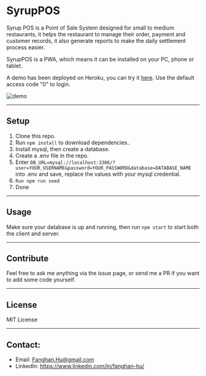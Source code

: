 # SyrupPOS

Syrup POS is a Point of Sale System designed for small to medium restaurants, it helps the restaurant to
manage their order, payment and customer records, it also generate reports to make the daily settlement process easier.

SyrupPOS is a PWA, which means it can be installed on your PC, phone or tablet.

A demo has been deployed on Heroku, you can try it [here](https://syrup-pos.herokuapp.com/). Use the default access code "0" to login.

![demo](./materials/demo.gif)


-----------------
## Setup
1. Clone this repo.
2. Run ```npm install``` to download dependencies..
3. Install mysql, then create a database.
4. Create a .env file in the repo. 
5. Enter ```DB_URL=mysql://localhost:3306/?user=YOUR_USERNAME&password=YOUR_PASSWORD&database=DATABASE_NAME``` into .env and save, replace the values with your mysql credential.
6. ```Run npm run seed```
7. Done


-----------------
## Usage
Make sure your database is up and running, then run ```npm start``` to start both the client and server.

-----------------
## Contribute
Feel free to ask me anything via the issue page, or send me a PR if you want to add some code yourself.

-----------------
## License
MIT License

-----------------
## Contact:
* Email: Fanghan.Hu@gmail.com
* LinkedIn: https://www.linkedin.com/in/fanghan-hu/